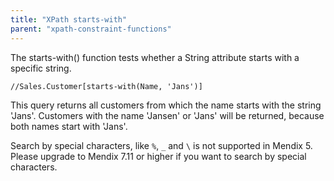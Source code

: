 ```yaml
---
title: "XPath starts-with"
parent: "xpath-constraint-functions"
---
```

The starts-with() function tests whether a String attribute starts with a specific string.

```
//Sales.Customer[starts-with(Name, 'Jans')]

```

This query returns all customers from which the name starts with the string 'Jans'. Customers with the name 'Jansen' or 'Jans' will be returned, because both names start with 'Jans'.

Search by special characters, like `%`, `_` and `\` is not supported in Mendix 5. Please upgrade to Mendix 7.11 or higher if you want to search by special characters.
